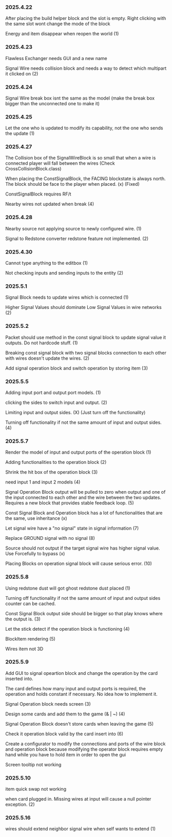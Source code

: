 ### 2025.4.22

After placing the build helper block and the slot is empty. 
Right clicking with the same slot wont change the mode of the block

Energy and item disappear when reopen the world (1)

### 2025.4.23

Flawless Exchanger needs GUI and a new name

Signal Wire needs collision block and needs a way to detect which multipart it clicked on (2)

### 2025.4.24

Signal Wire break box isnt the same as the model (make the break box bigger than the unconnected one to make it)

### 2025.4.25

Let the one who is updated to modify its capability, not the one who sends the update (1)

### 2025.4.27

The Collision box of the SignalWireBlock is so small that when a wire is connected player will fall between the wires
(Check CrossCollisionBlock.class)

When placing the ConstSignalBlock, the FACING blockstate is always north. The block should be face to the player when placed. (x) (Fixed)

ConstSignalBlock requires RF/t

Nearby wires not updated when break (4)

### 2025.4.28

Nearby source not applying source to newly configured wire. (1)

Signal to Redstone converter redstone feature not implemented. (2)

### 2025.4.30

Cannot type anything to the editbox (1)

Not checking inputs and sending inputs to the entity (2)

### 2025.5.1

Signal Block needs to update wires which is connected (1)

Higher Signal Values should dominate Low Signal Values in wire networks (2)

### 2025.5.2

Packet should use method in the const signal block to update signal value it outputs. Do not hardcode stuff. (1)

Breaking const signal block with two signal blocks connection to each other with wires doesn't update the wires. (2)

Add signal operation block and switch operation by storing item (3)

### 2025.5.5

Adding input port and output port models. (1)

clicking the sides to switch input and output. (2)

Limiting input and output sides. (X) (Just turn off the functionality)

Turning off functionality if not the same amount of input and output sides. (4)

### 2025.5.7

Render the model of input and output ports of the operation block (1)

Adding functionalities to the operation block (2)

Shrink the hit box of the operation block (3)

need input 1 and input 2 models (4)

Signal Operation Block output will be pulled to zero when output and one of the input connected to each other and the wire between the two updates.
Requires a new block that provides stable feedback loop. (5)

Const Signal Block and Operation block has a lot of functionalities that are the same, use inheritance (x) 

Let signal wire have a "no signal" state in signal information (7)

Replace GROUND signal with no signal (8)

Source should not output if the target signal wire has higher signal value. Use Forcefully to bypass (x)

Placing Blocks on operation signal block will cause serious error. (10)

### 2025.5.8

Using redstone dust will got ghost redstone dust placed (1)

Turning off functionality if not the same amount of input and output sides counter can be cached.

Const Signal Block output side should be bigger so that play knows where the output is. (3)

Let the stick detect if the operation block is functioning (4)

BlockItem rendering (5)

Wires item not 3D

### 2025.5.9

Add GUI to signal opeartion block and change the operation by the card inserted into.

The card defines how many input and output ports is required, the operation and holds constant if necessary. 
No idea how to implement it.

Signal Operation block needs screen (3)

Design some cards and add them to the game (& | ~) (4)

Signal Operation Block doesn't store cards when leaving the game (5)

Check it operation block valid by the card insert into (6)

Create a configurator to modify the connections and ports of the wire block and operation block
because modifying the operator block requires empty hand while you have to hold item in order to open the gui

Screen tooltip not working

### 2025.5.10

item quick swap not working

when card plugged in. Missing wires at input will cause a null pointer exception. (2)

### 2025.5.16

wires should extend neighbor signal wire when self wants to extend (1)



